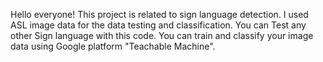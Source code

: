 Hello everyone!
This project is related to sign language detection. I used ASL image data for the data testing and classification. 
You can Test any other Sign language with this code. You can train and classify your image data using Google platform "Teachable Machine".
